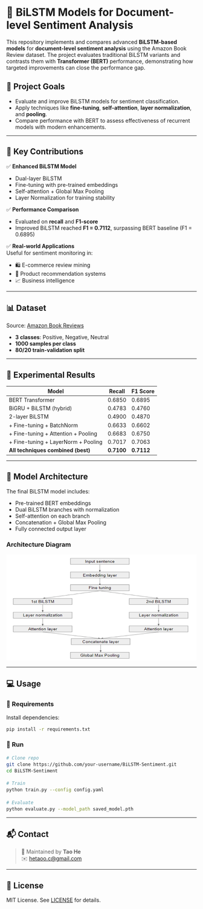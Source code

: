 
# 📘 BiLSTM Models for Document-level Sentiment Analysis

This repository implements and compares advanced **BiLSTM-based models** for **document-level sentiment analysis** using the Amazon Book Review dataset. The project evaluates traditional BiLSTM variants and contrasts them with **Transformer (BERT)** performance, demonstrating how targeted improvements can close the performance gap.

## 🎯 Project Goals

- Evaluate and improve BiLSTM models for sentiment classification.
- Apply techniques like **fine-tuning**, **self-attention**, **layer normalization**, and **pooling**.
- Compare performance with BERT to assess effectiveness of recurrent models with modern enhancements.

---

## 🧠 Key Contributions

✅ **Enhanced BiLSTM Model**  
- Dual-layer BiLSTM  
- Fine-tuning with pre-trained embeddings  
- Self-attention + Global Max Pooling  
- Layer Normalization for training stability

✅ **Performance Comparison**  
- Evaluated on **recall** and **F1-score**  
- Improved BiLSTM reached **F1 = 0.7112**, surpassing BERT baseline (F1 = 0.6895)

✅ **Real-world Applications**  
Useful for sentiment monitoring in:
- 🛍️ E-commerce review mining  
- 🎯 Product recommendation systems  
- 📈 Business intelligence

---

## 📊 Dataset

Source: [Amazon Book Reviews](https://www.kaggle.com/datasets)  
- **3 classes**: Positive, Negative, Neutral  
- **1000 samples per class**  
- **80/20 train-validation split**  

---

## 🧪 Experimental Results

| Model                                       | Recall  | F1 Score |
|--------------------------------------------|---------|----------|
| BERT Transformer                           | 0.6850  | 0.6895   |
| BiGRU + BiLSTM (hybrid)                    | 0.4783  | 0.4760   |
| 2-layer BiLSTM                             | 0.4900  | 0.4870   |
| + Fine-tuning + BatchNorm                  | 0.6633  | 0.6602   |
| + Fine-tuning + Attention + Pooling        | 0.6683  | 0.6750   |
| + Fine-tuning + LayerNorm + Pooling        | 0.7017  | 0.7063   |
| **All techniques combined (best)**         | **0.7100** | **0.7112** |

---

## 🧬 Model Architecture

The final BiLSTM model includes:
- Pre-trained BERT embeddings  
- Dual BiLSTM branches with normalization  
- Self-attention on each branch  
- Concatenation + Global Max Pooling  
- Fully connected output layer

### Architecture Diagram  
![Model Diagram](model_diagram.png)

---

## 💻 Usage

### 🔧 Requirements
Install dependencies:
```bash
pip install -r requirements.txt
```

### 🚀 Run

```bash
# Clone repo
git clone https://github.com/your-username/BiLSTM-Sentiment.git
cd BiLSTM-Sentiment

# Train
python train.py --config config.yaml

# Evaluate
python evaluate.py --model_path saved_model.pth
```

---

## 📬 Contact

> 💌 Maintained by **Tao He**  
> ✉️ [hetaoo.c@gmail.com](mailto:hetaoo.c@gmail.com)

---

## 🌈 License
MIT License. See [LICENSE](LICENSE) for details.
